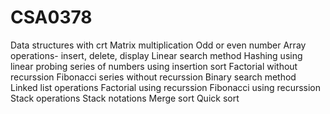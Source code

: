 # CSA0378
Data structures with crt
Matrix multiplication
Odd or even number
Array operations- insert, delete, display
Linear search method
Hashing using linear probing
series of numbers using insertion sort
Factorial without recurssion
Fibonacci series without recurssion
Binary search method
Linked list operations
Factorial using recurssion
Fibonacci using recurssion
Stack operations
Stack notations
Merge sort
Quick sort
